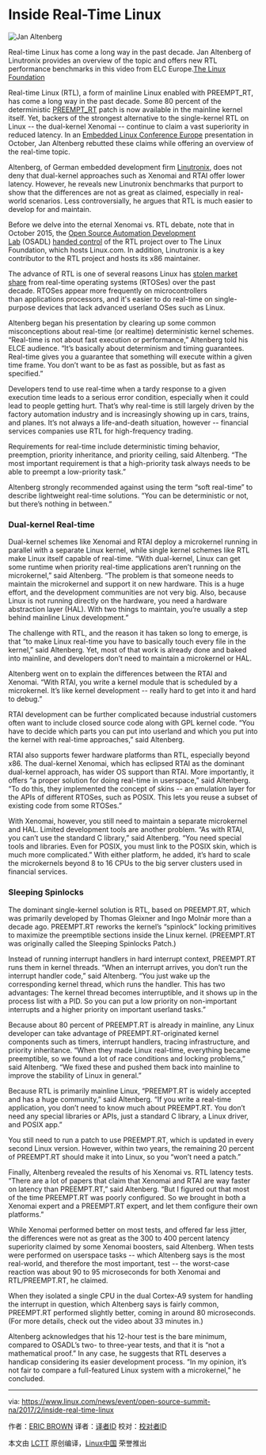 Inside Real-Time Linux
============================================================


 ![Jan Altenberg](https://www.linux.com/sites/lcom/files/styles/rendered_file/public/jan-altenberg-elc.png?itok=mgQeKpEK "Jan Altenberg") 
 
Real-time Linux has come a long way in the past decade. Jan Altenberg of Linutronix provides an overview of the topic and offers new RTL performance benchmarks in this video from ELC Europe.[The Linux Foundation][1]

Real-time Linux (RTL), a form of mainline Linux enabled with PREEMPT_RT, has come a long way in the past decade. Some 80 percent of the deterministic [PREEMPT_RT][3] patch is now available in the mainline kernel itself. Yet, backers of the strongest alternative to the single-kernel RTL on Linux -- the dual-kernel Xenomai -- continue to claim a vast superiority in reduced latency. In an [Embedded Linux Conference Europe][4] presentation in October, Jan Altenberg rebutted these claims while offering an overview of the real-time topic.

Altenberg, of German embedded development firm [Linutronix][5], does not deny that dual-kernel approaches such as Xenomai and RTAI offer lower latency. However, he reveals new Linutronix benchmarks that purport to show that the differences are not as great as claimed, especially in real-world scenarios. Less controversially, he argues that RTL is much easier to develop for and maintain.

Before we delve into the eternal Xenomai vs. RTL debate, note that in October 2015, the [Open Source Automation Development Lab][6] (OSADL) [handed control][7] of the RTL project over to The Linux Foundation, which hosts Linux.com. In addition, Linutronix is a key contributor to the RTL project and hosts its x86 maintainer.

The advance of RTL is one of several reasons Linux has [stolen market share][8] from real-time operating systems (RTOSes) over the past decade. RTOSes appear more frequently on microcontrollers than applications processors, and it's easier to do real-time on single-purpose devices that lack advanced userland OSes such as Linux.

Altenberg began his presentation by clearing up some common misconceptions about real-time (or realtime) deterministic kernel schemes. “Real-time is not about fast execution or performance,” Altenberg told his ELCE audience. “It’s basically about determinism and timing guarantees. Real-time gives you a guarantee that something will execute within a given time frame. You don’t want to be as fast as possible, but as fast as specified.”

Developers tend to use real-time when a tardy response to a given execution time leads to a serious error condition, especially when it could lead to people getting hurt. That’s why real-time is still largely driven by the factory automation industry and is increasingly showing up in cars, trains, and planes. It’s not always a life-and-death situation, however -- financial services companies use RTL for high-frequency trading.

Requirements for real-time include deterministic timing behavior, preemption, priority inheritance, and priority ceiling, said Altenberg. “The most important requirement is that a high-priority task always needs to be able to preempt a low-priority task.”

Altenberg strongly recommended against using the term “soft real-time” to describe lightweight real-time solutions. “You can be deterministic or not, but there’s nothing in between.”

### Dual-kernel Real-time

Dual-kernel schemes like Xenomai and RTAI deploy a microkernel running in parallel with a separate Linux kernel, while single kernel schemes like RTL make Linux itself capable of real-time. “With dual-kernel, Linux can get some runtime when priority real-time applications aren’t running on the microkernel,” said Altenberg. “The problem is that someone needs to maintain the microkernel and support it on new hardware. This is a huge effort, and the development communities are not very big. Also, because Linux is not running directly on the hardware, you need a hardware abstraction layer (HAL). With two things to maintain, you’re usually a step behind mainline Linux development.”

The challenge with RTL, and the reason it has taken so long to emerge, is that “to make Linux real-time you have to basically touch every file in the kernel,” said Altenberg. Yet, most of that work is already done and baked into mainline, and developers don’t need to maintain a microkernel or HAL.

Altenberg went on to explain the differences between the RTAI and Xenomai. “With RTAI, you write a kernel module that is scheduled by a microkernel. It’s like kernel development -- really hard to get into it and hard to debug.”

RTAI development can be further complicated because industrial customers often want to include closed source code along with GPL kernel code. “You have to decide which parts you can put into userland and which you put into the kernel with real-time approaches,” said Altenberg.

RTAI also supports fewer hardware platforms than RTL, especially beyond x86\. The dual-kernel Xenomai, which has eclipsed RTAI as the dominant dual-kernel approach, has wider OS support than RTAI. More importantly, it offers “a proper solution for doing real-time in userspace,” said Altenberg. “To do this, they implemented the concept of skins -- an emulation layer for the APIs of different RTOSes, such as POSIX. This lets you reuse a subset of existing code from some RTOSes.”

With Xenomai, however, you still need to maintain a separate microkernel and HAL. Limited development tools are another problem. “As with RTAI, you can’t use the standard C library,” said Altenberg. “You need special tools and libraries. Even for POSIX, you must link to the POSIX skin, which is much more complicated.” With either platform, he added, it’s hard to scale the microkernels beyond 8 to 16 CPUs to the big server clusters used in financial services.

### Sleeping Spinlocks

The dominant single-kernel solution is RTL, based on PREEMPT.RT, which was primarily developed by Thomas Gleixner and Ingo Molnár more than a decade ago. PREEMPT.RT reworks the kernel’s “spinlock” locking primitives to maximize the preemptible sections inside the Linux kernel. (PREEMPT.RT was originally called the Sleeping Spinlocks Patch.)

Instead of running interrupt handlers in hard interrupt context, PREEMPT.RT runs them in kernel threads. “When an interrupt arrives, you don’t run the interrupt handler code,” said Altenberg. “You just wake up the corresponding kernel thread, which runs the handler. This has two advantages: The kernel thread becomes interruptible, and it shows up in the process list with a PID. So you can put a low priority on non-important interrupts and a higher priority on important userland tasks.”

Because about 80 percent of PREEMPT.RT is already in mainline, any Linux developer can take advantage of PREEMPT.RT-originated kernel components such as timers, interrupt handlers, tracing infrastructure, and priority inheritance. “When they made Linux real-time, everything became preemptible, so we found a lot of race conditions and locking problems,” said Altenberg. “We fixed these and pushed them back into mainline to improve the stability of Linux in general.”

Because RTL is primarily mainline Linux, “PREEMPT.RT is widely accepted and has a huge community,” said Altenberg. “If you write a real-time application, you don’t need to know much about PREEMPT.RT. You don’t need any special libraries or APIs, just a standard C library, a Linux driver, and POSIX app.”

You still need to run a patch to use PREEMPT.RT, which is updated in every second Linux version. However, within two years, the remaining 20 percent of PREEMPT.RT should make it into Linux, so you “won’t need a patch.”

Finally, Altenberg revealed the results of his Xenomai vs. RTL latency tests. “There are a lot of papers that claim that Xenomai and RTAI are way faster on latency than PREEMPT.RT,” said Altenberg. “But I figured out that most of the time PREEMPT.RT was poorly configured. So we brought in both a Xenomai expert and a PREEMPT.RT expert, and let them configure their own platforms.”

While Xenomai performed better on most tests, and offered far less jitter, the differences were not as great as the 300 to 400 percent latency superiority claimed by some Xenomai boosters, said Altenberg. When tests were performed on userspace tasks -- which Altenberg says is the most real-world, and therefore the most important, test -- the worst-case reaction was about 90 to 95 microseconds for both Xenomai and RTL/PREEMPT.RT, he claimed.

When they isolated a single CPU in the dual Cortex-A9 system for handling the interrupt in question, which Altenberg says is fairly common, PREEMPT.RT performed slightly better, coming in around 80 microseconds. (For more details, check out the video about 33 minutes in.)

Altenberg acknowledges that his 12-hour test is the bare minimum, compared to OSADL’s two- to three-year tests, and that it is “not a mathematical proof.” In any case, he suggests that RTL deserves a handicap considering its easier development process. “In my opinion, it’s not fair to compare a full-featured Linux system with a microkernel,” he concluded.

--------------------------------------------------------------------------------

via: https://www.linux.com/news/event/open-source-summit-na/2017/2/inside-real-time-linux

作者：[ERIC BROWN][a]
译者：[译者ID](https://github.com/译者ID)
校对：[校对者ID](https://github.com/校对者ID)

本文由 [LCTT](https://github.com/LCTT/TranslateProject) 原创编译，[Linux中国](https://linux.cn/) 荣誉推出

[a]:https://www.linux.com/users/ericstephenbrown
[1]:https://www.linux.com/licenses/category/linux-foundation
[2]:https://www.linux.com/files/images/jan-altenberg-elcpng
[3]:https://www.linux.com/blog/intro-real-time-linux-embedded-developers
[4]:http://events.linuxfoundation.org/events/archive/2016/embedded-linux-conference-europe
[5]:https://linutronix.de/
[6]:http://archive.linuxgizmos.com/celebrating-the-open-source-automation-development-labs-first-birthday/
[7]:http://linuxgizmos.com/real-time-linux-shacks-up-with-the-linux-foundation/
[8]:https://www.linux.com/news/embedded-linux-keeps-growing-amid-iot-disruption-says-study
